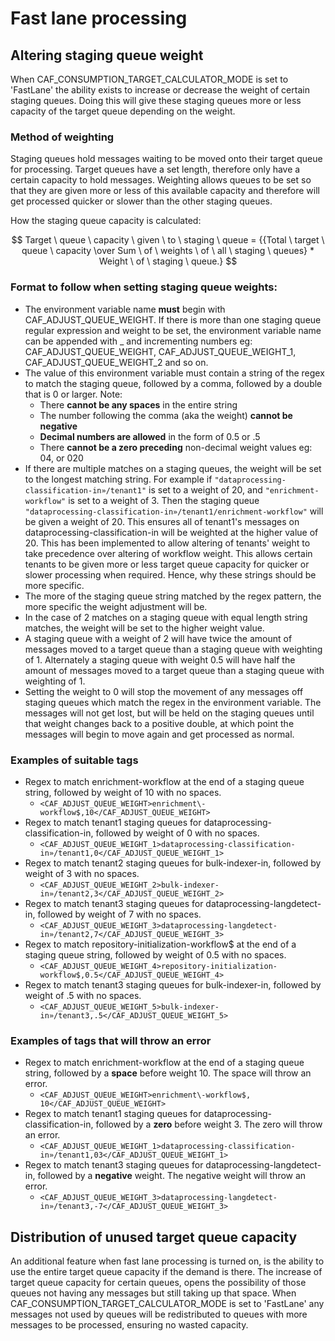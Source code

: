 # Fast lane processing 

## Altering staging queue weight
When CAF_CONSUMPTION_TARGET_CALCULATOR_MODE is set to 'FastLane' the ability exists to 
increase or decrease the weight of certain staging queues. Doing this will give these 
staging queues more or less capacity of the target queue depending on the weight.

### Method of weighting
Staging queues hold messages waiting to be moved onto their target queue for processing. 
Target queues have a set length, therefore only have a certain capacity to hold messages. 
Weighting allows queues to be set so that they are given more or less of this available capacity and therefore will
get processed quicker or slower than the other staging queues.

How the staging queue capacity is calculated: 

$$ Target \ queue \ capacity \ given \ to \ staging \ queue  = {{Total \ target \ queue \ capacity \over Sum \ of \ weights \ of \ all 
\ staging \ queues} * Weight \ of \ staging \ queue.} $$

### Format to follow when setting staging queue weights: 

* The environment variable name **must** begin with CAF_ADJUST_QUEUE_WEIGHT. If there is more than one staging queue regular expression and weight to be set, 
the environment variable name can be appended with _ and incrementing numbers 
eg: CAF_ADJUST_QUEUE_WEIGHT, CAF_ADJUST_QUEUE_WEIGHT_1, CAF_ADJUST_QUEUE_WEIGHT_2 and so on. 
* The value of this environment variable must contain a string of the regex to match the staging queue, followed by a comma, followed
by a double that is 0 or larger. Note:
  * There **cannot be any spaces** in the entire string 
  * The number following the comma (aka the weight) **cannot be negative**
  * **Decimal numbers are allowed** in the form of 0.5 or .5
  * There **cannot be a zero preceding** non-decimal weight values eg: 04, or 020
* If there are multiple matches on a staging queues, the weight will be set to the longest matching string. 
  For example if `"dataprocessing-classification-in»/tenant1"` is set to a weight of 20, and `"enrichment-workflow"` 
  is set to a weight of 3. Then the staging queue `"dataprocessing-classification-in»/tenant1/enrichment-workflow"` 
  will be given a weight of 20. This ensures all of tenant1's messages on dataprocessing-classification-in will be 
  weighted at the higher value of 20. This has been implemented to allow altering of tenants' weight to take
  precedence over altering of workflow weight. This allows certain tenants to be given more or less target queue capacity for quicker 
  or slower processing when required. Hence, why these strings should be more specific. 
* The more of the staging queue string matched by the regex pattern, the more specific the weight adjustment will be. 
* In the case of 2 matches on a staging queue with equal length string matches, the weight will be set to the 
  higher weight value.
* A staging queue with a weight of 2 will have twice the amount of messages moved to a target queue than a staging queue with 
  weighting of 1. Alternately a staging queue with weight 0.5 will have half the amount of messages moved to a target queue than a 
  staging queue with weighting of 1. 
* Setting the weight to 0 will stop the movement of any messages off staging queues which match the regex in the environment variable. 
  The messages will not get lost, but will be held on the staging queues until that weight changes back to a positive double, at which 
  point the messages will begin to move again and get processed as normal. 

### Examples of suitable tags 
* Regex to match enrichment-workflow at the end of a staging queue string, followed by weight of 10 with no spaces. 
  * `<CAF_ADJUST_QUEUE_WEIGHT>enrichment\-workflow$,10</CAF_ADJUST_QUEUE_WEIGHT>`
* Regex to match tenant1 staging queues for dataprocessing-classification-in, followed by weight of 0 with no spaces.
  * `<CAF_ADJUST_QUEUE_WEIGHT_1>dataprocessing-classification-in»/tenant1,0</CAF_ADJUST_QUEUE_WEIGHT_1>`
* Regex to match tenant2 staging queues for bulk-indexer-in, followed by weight of 3 with no spaces.
  * `<CAF_ADJUST_QUEUE_WEIGHT_2>bulk-indexer-in»/tenant2,3</CAF_ADJUST_QUEUE_WEIGHT_2>`
* Regex to match tenant3 staging queues for dataprocessing-langdetect-in, followed by weight of 7 with no spaces.
  * `<CAF_ADJUST_QUEUE_WEIGHT_3>dataprocessing-langdetect-in»/tenant2,7</CAF_ADJUST_QUEUE_WEIGHT_3>`
* Regex to match repository-initialization-workflow$ at the end of a staging queue string, followed by weight of 0.5 with no spaces.
  * `<CAF_ADJUST_QUEUE_WEIGHT_4>repository-initialization-workflow$,0.5</CAF_ADJUST_QUEUE_WEIGHT_4>`
* Regex to match tenant3 staging queues for bulk-indexer-in, followed by weight of .5 with no spaces.
  * `<CAF_ADJUST_QUEUE_WEIGHT_5>bulk-indexer-in»/tenant3,.5</CAF_ADJUST_QUEUE_WEIGHT_5>`

### Examples of tags that will throw an error
* Regex to match enrichment-workflow at the end of a staging queue string, followed by a **space** before weight 10. The space will 
  throw an error.
  * `<CAF_ADJUST_QUEUE_WEIGHT>enrichment\-workflow$, 10</CAF_ADJUST_QUEUE_WEIGHT>`
* Regex to match tenant1 staging queues for dataprocessing-classification-in, followed by a **zero** before weight 3. 
  The zero will throw an error.
  * `<CAF_ADJUST_QUEUE_WEIGHT_1>dataprocessing-classification-in»/tenant1,03</CAF_ADJUST_QUEUE_WEIGHT_1>`
* Regex to match tenant3 staging queues for dataprocessing-langdetect-in, followed by a **negative** weight. 
  The negative weight will throw an error.
  * `<CAF_ADJUST_QUEUE_WEIGHT_3>dataprocessing-langdetect-in»/tenant3,-7</CAF_ADJUST_QUEUE_WEIGHT_3>`

## Distribution of unused target queue capacity
An additional feature when fast lane processing is turned on, is the ability to use the entire target queue capacity
if the demand is there. 
The increase of target queue capacity for certain queues, opens the possibility of those queues not having 
any messages but still taking up that space. When CAF_CONSUMPTION_TARGET_CALCULATOR_MODE is set to 'FastLane' any messages
not used by queues will be redistributed to queues with more messages to be processed, ensuring no wasted capacity.
